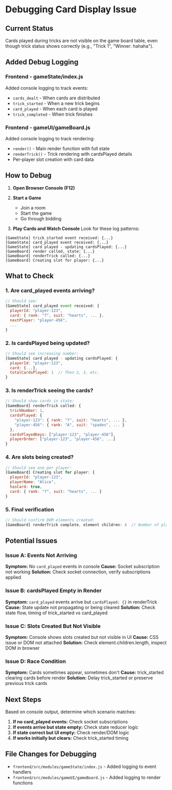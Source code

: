 # Debugging Card Display Issue

## Current Status
Cards played during tricks are not visible on the game board table, even though trick status shows correctly (e.g., "Trick 1", "Winner: hahaha").

## Added Debug Logging

### Frontend - gameState/index.js
Added console logging to track events:
- `cards_dealt` - When cards are distributed
- `trick_started` - When a new trick begins
- `card_played` - When each card is played
- `trick_completed` - When trick finishes

### Frontend - gameUI/gameBoard.js  
Added console logging to track rendering:
- `render()` - Main render function with full state
- `renderTrick()` - Trick rendering with cardsPlayed details
- Per-player slot creation with card data

## How to Debug

1. **Open Browser Console (F12)**

2. **Start a Game**
   - Join a room
   - Start the game
   - Go through bidding

3. **Play Cards and Watch Console**
   Look for these log patterns:

```
[GameState] trick_started event received: {...}
[GameState] card_played event received: {...}
[GameState] card played - updating cardsPlayed: {...}
[GameBoard] render called, state: {...}
[GameBoard] renderTrick called: {...}
[GameBoard] Creating slot for player: {...}
```

## What to Check

### 1. Are card_played events arriving?
```javascript
// Should see:
[GameState] card_played event received: {
  playerId: "player-123",
  card: { rank: "7", suit: "hearts", ... },
  nextPlayer: "player-456",
  ...
}
```

### 2. Is cardsPlayed being updated?
```javascript
// Should see increasing number:
[GameState] card played - updating cardsPlayed: {
  playerId: "player-123",
  card: {...},
  totalCardsPlayed: 1  // Then 2, 3, etc.
}
```

### 3. Is renderTrick seeing the cards?
```javascript
// Should show cards in state:
[GameBoard] renderTrick called: {
  trickNumber: 1,
  cardsPlayed: {
    "player-123": { rank: "7", suit: "hearts", ... },
    "player-456": { rank: "A", suit: "spades", ... }
  },
  cardsPlayedKeys: ["player-123", "player-456"],
  playerOrder: ["player-123", "player-456", ...]
}
```

### 4. Are slots being created?
```javascript
// Should see one per player:
[GameBoard] Creating slot for player: {
  playerId: "player-123",
  playerName: "Alice",
  hasCard: true,
  card: { rank: "7", suit: "hearts", ... }
}
```

### 5. Final verification
```javascript
// Should confirm DOM elements created:
[GameBoard] renderTrick complete, element children: 4  // Number of players
```

## Potential Issues

### Issue A: Events Not Arriving
**Symptom:** No `card_played` events in console
**Cause:** Socket subscription not working
**Solution:** Check socket connection, verify subscriptions applied

### Issue B: cardsPlayed Empty in Render
**Symptom:** `card_played` events arrive but `cardsPlayed: {}` in renderTrick
**Cause:** State update not propagating or being cleared
**Solution:** Check state flow, timing of trick_started vs card_played

### Issue C: Slots Created But Not Visible
**Symptom:** Console shows slots created but not visible in UI
**Cause:** CSS issue or DOM not attached
**Solution:** Check element.children.length, inspect DOM in browser

### Issue D: Race Condition
**Symptom:** Cards sometimes appear, sometimes don't
**Cause:** trick_started clearing cards before render
**Solution:** Delay trick_started or preserve previous trick cards

## Next Steps

Based on console output, determine which scenario matches:

1. **If no card_played events:** Check socket subscriptions
2. **If events arrive but state empty:** Check state reducer logic
3. **If state correct but UI empty:** Check render/DOM logic
4. **If works initially but clears:** Check trick_started timing

## File Changes for Debugging

- `frontend/src/modules/gameState/index.js` - Added logging to event handlers
- `frontend/src/modules/gameUI/gameBoard.js` - Added logging to render functions
